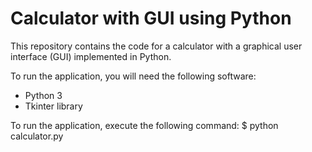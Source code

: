 # Calculator with GUI using Python

This repository contains the code for a calculator with a graphical user interface (GUI) implemented in Python.

To run the application, you will need the following software:
- Python 3
- Tkinter library

To run the application, execute the following command:
$ python calculator.py
